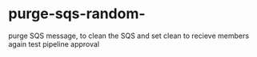 # purge-sqs-random-
purge SQS message, to clean the SQS and set clean to recieve members again
test pipeline approval
